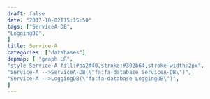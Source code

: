 ```yaml
---
draft: false
date: "2017-10-02T15:15:50"
tags: ["ServiceA-DB",
"LoggingDB",
]
title: Service-A
categories: ["databases"]
depmap: [ "graph LR",
"style Service-A fill:#aa2f40,stroke:#302b64,stroke-width:2px",
"Service-A -->ServiceA-DB(\"fa:fa-database ServiceA-DB\")",
"Service-A -->LoggingDB(\"fa:fa-database LoggingDB\")",
]
---
```

			